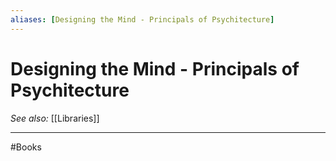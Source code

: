 ```yaml
---
aliases: [Designing the Mind - Principals of Psychitecture]
---
```

# Designing the Mind - Principals of Psychitecture
*See also:* [[Libraries]]
___
#Books 
